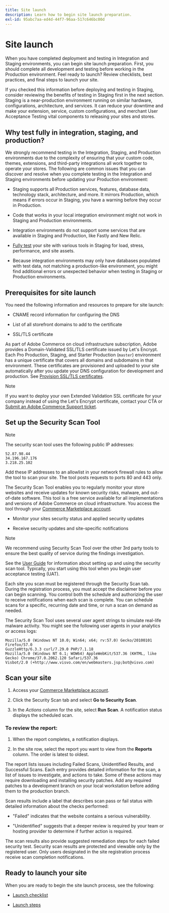 ```yaml
---
title: Site launch
description: Learn how to begin site launch preparation.
exl-id: 95abc7aa-ed4d-44f7-96aa-517c646bc00d
---
```

# Site launch

When you have completed deployment and testing in Integration and Staging environments, you can begin site launch preparation. First, you should complete all development and testing before working in the Production environment. Feel ready to launch? Review checklists, best practices, and final steps to launch your site.

If you checked this information before deploying and testing in Staging, consider reviewing the benefits of testing in Staging first in the next section. Staging is a near-production environment running on similar hardware, configurations, architecture, and services. It can reduce your downtime and make your extension, service, custom configurations, and merchant User Acceptance Testing vital components to releasing your sites and stores.

## Why test fully in integration, staging, and production?

We strongly recommend testing in the Integration, Staging, and Production environments due to the complexity of ensuring that your custom code, themes, extensions, and third-party integrations all work together to operate your stores. The following are common issues that you can discover and resolve when you complete testing in the Integration and Staging environments before updating your Production environment:

-  Staging supports all Production services, features, database data, technology stack, architecture, and more. It mirrors Production, which means if errors occur in Staging, you have a warning before they occur in Production.

-  Code that works in your local integration environment might not work in Staging and Production environments.

-  Integration environments do not support some services that are available in Staging and Production, like Fastly and New Relic.

-  [Fully test](../test/guidance.md) your site with various tools in Staging for load, stress, performance, and site assets.

-  Because integration environments may only have databases populated with test data, not matching a production-like environment, you might find additional errors or unexpected behavior when testing in Staging or Production environments.

## Prerequisites for site launch

You need the following information and resources to prepare for site launch:

-  CNAME record information for configuring the DNS

-  List of all storefront domains to add to the certificate

-  SSL/TLS certificate

As part of Adobe Commerce on cloud infrastructure subscription, Adobe provides a Domain-Validated SSL/TLS certificate issued by Let's Encrypt. Each Pro Production, Staging, and Starter Production (`master`) environment has a unique certificate that covers all domains and subdomains in that environment. These certificates are provisioned and uploaded to your site automatically after you update your DNS configuration for development and production. See [Provision SSL/TLS certificates](../cdn/fastly-configuration.md#provision-ssltls-certificates).

>[!NOTE]
>
>If you want to deploy your own Extended Validation SSL certificate for your company instead of using the Let's Encrypt certificate, contact your CTA or [Submit an Adobe Commerce Support ticket](https://experienceleague.adobe.com/docs/commerce-knowledge-base/kb/help-center-guide/magento-help-center-user-guide.html#submit-ticket).

## Set up the Security Scan Tool

>[!NOTE]
>
>The security scan tool uses the following public IP addresses:
>
>```text
>52.87.98.44
>34.196.167.176
>3.218.25.102
>```
>
>Add these IP addresses to an allowlist in your network firewall rules to allow the tool to scan your site. The tool posts requests to ports 80 and 443 only.

The Security Scan Tool enables you to regularly monitor your store websites and receive updates for known security risks, malware, and out-of-date software. This tool is a free service available for all implementations and versions of Adobe Commerce on cloud infrastructure. You access the tool through your [Commerce Marketplace account](https://account.magento.com/customer/account/login).

-  Monitor your sites security status and applied security updates

-  Receive security updates and site-specific notifications

>[!NOTE]
>
>We recommend using Security Scan Tool over the other 3rd party tools to ensure the best quality of service during the findings investigation.

See the [User Guide](https://experienceleague.adobe.com/en/docs/commerce-admin/systems/security/security-scan) for information about setting up and using the security scan tool. Typically, you start using this tool when you begin user acceptance testing (UAT).

Each site you scan must be registered through the Security Scan tab. During the registration process, you must accept the disclaimer before you can begin scanning. You control both the schedule and authorizing the user to receive notifications when each scan is complete. You can schedule scans for a specific, recurring date and time, or run a scan on demand as needed.

The Security Scan Tool uses several user agent strings to simulate real-life malware activity. You might see the following user agents in your analytics or access logs:

```text
Mozilla/5.0 (Windows NT 10.0; Win64; x64; rv:57.0) Gecko/20100101 Firefox/57.0
GuzzleHttp/6.3.3 curl/7.29.0 PHP/7.1.18
Mozilla/5.0 (Windows NT 6.1; WOW64) AppleWebKit/537.36 (KHTML, like Gecko) Chrome/37.0.2062.120 Safari/537.36
Visbot/2.0 (+http://www.visvo.com/en/webmasters.jsp;bot@visvo.com)
```

## Scan your site

1. Access your [Commerce Marketplace account](https://account.magento.com/customer/account/login).

1. Click the Security Scan tab and select **Go to Security Scan**.

1. In the _Actions_ column for the site, select **Run Scan**. A notification status displays the scheduled scan.

### To review the report:

1. When the report completes, a notification displays.

1. In the site row, select the report you want to view from the **Reports** column. The order is latest to oldest.

The report lists issues including Failed Scans, Unidentified Results, and Successful Scans. Each entry provides detailed information for the scan, a list of issues to investigate, and actions to take. Some of these actions may require downloading and installing security patches. Add any required patches to a development branch on your local workstation before adding them to the production branch.

Scan results include a label that describes scan pass or fail status with detailed information about the checks performed:

-  "Failed" indicates that the website contains a serious vulnerability.

-  "Unidentified" suggests that a deeper review is required by your team or hosting provider to determine if further action is required.

The scan results also provide suggested remediation steps for each failed security test. Security scan results are protected and viewable only by the registered user. Only users designated in the site registration process receive scan completion notifications.

## Ready to launch your site

When you are ready to begin the site launch process, see the following:

-  [Launch checklist](checklist.md)

-  [Launch steps](steps.md)
